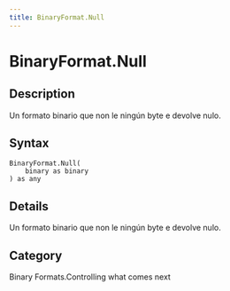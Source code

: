 ```yaml
---
title: BinaryFormat.Null
---
```


# BinaryFormat.Null


## Description

Un formato binario que non le ningún byte e devolve nulo.


## Syntax

```powerquery
BinaryFormat.Null(
    binary as binary
) as any
```


## Details

Un formato binario que non le ningún byte e devolve nulo.



## Category
Binary Formats.Controlling what comes next
